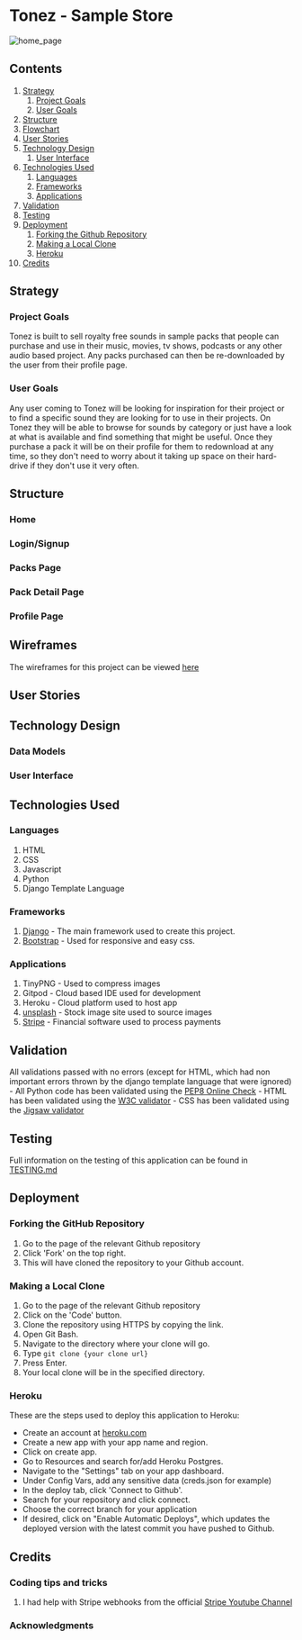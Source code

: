 # Tonez - Sample Store

![home_page](static/images/screenshots/home_page_screenshot.png)

## Contents

1. [Strategy](#strategy)
   1. [Project Goals](#project-goals)
   2. [User Goals](#user-goals)
2. [Structure](#structure)
3. [Flowchart](#flowchart)
4. [User Stories](#user-stories)
5. [Technology Design](#technology-design)
   1. [User Interface](#user-interface)
6. [Technologies Used](#technologies-used)
   1. [Languages](#languages)
   2. [Frameworks](#frameworks)
   3. [Applications](#applications)
7. [Validation](#validation)
8. [Testing](#testing)
9. [Deployment](#deployment)
   1. [Forking the Github Repository](#forking-the-github-repository)
   2. [Making a Local Clone](#making-a-local-clone)
   3. [Heroku](#heroku)
10. [Credits](#credits)

## Strategy

### Project Goals
   Tonez is built to sell royalty free sounds in sample packs that people can purchase and use in their music, movies, tv shows, podcasts or any other audio based project. Any packs purchased can then be re-downloaded by the user from their profile page.

### User Goals
   Any user coming to Tonez will be looking for inspiration for their project or to find a specific sound they are looking for to use in their projects. On Tonez they will be able to browse for sounds by category or just have a look at what is available and find something that might be useful. Once they purchase a pack it will be on their profile for them to redownload at any time, so they don't need to worry about it taking up space on their hard-drive if they don't use it very often. 

## Structure


### Home

### Login/Signup

### Packs Page

### Pack Detail Page

### Profile Page

## Wireframes

The wireframes for this project can be viewed [here](#)

## User Stories

## Technology Design

### Data Models

### User Interface

## Technologies Used

### Languages
   1. HTML
   2. CSS
   3. Javascript
   4. Python
   5. Django Template Language

### Frameworks
   1. [Django](https://www.djangoproject.com/) - The main framework used to create this project.
   2. [Bootstrap](https://getbootstrap.com/) - Used for responsive and easy css. 

### Applications
   1. TinyPNG - Used to compress images
   2. Gitpod - Cloud based IDE used for development
   3. Heroku - Cloud platform used to host app
   4. [unsplash](https://www.unsplash.com/) - Stock image site used to source images
   5. [Stripe](https://www.stripe.com/) - Financial software used to process payments

## Validation 
All validations passed with no errors (except for HTML, which had non important errors thrown by the django template language that were ignored)
      - All Python code has been validated using the [PEP8 Online Check](http://pep8online.com/)
      - HTML has been validated using the [W3C validator](https://validator.w3.org/nu/)
      - CSS has been validated using the [Jigsaw validator](https://jigsaw.w3.org/css-validator/)

## Testing

Full information on the testing of this application can be found in [TESTING.md](TESTING.md)

## Deployment

### Forking the GitHub Repository

1. Go to the page of the relevant Github repository
2. Click 'Fork' on the top right.
3. This will have cloned the repository to your Github account.

### Making a Local Clone

1. Go to the page of the relevant Github repository
2. Click on the 'Code' button.
3. Clone the repository using HTTPS by copying the link.
4. Open Git Bash.
5. Navigate to the directory where your clone will go.
6. Type ```git clone {your clone url}```
7. Press Enter.
8. Your local clone will be in the specified directory.

### Heroku

These are the steps used to deploy this application to Heroku:

- Create an account at [heroku.com](https://.heroku.com/)
- Create a new app with your app name and region.
- Click on create app.
- Go to Resources and search for/add Heroku Postgres.
- Navigate to the "Settings" tab on your app dashboard.
- Under Config Vars, add any sensitive data (creds.json for example)
- In the deploy tab, click 'Connect to Github'.
- Search for your repository and click connect.
- Choose the correct branch for your application
- If desired, click on "Enable Automatic Deploys", which updates the deployed version with the latest commit you have pushed to Github. 

## Credits

### Coding tips and tricks

1. I had help with Stripe webhooks from the official [Stripe Youtube Channel](https://www.youtube.com/watch?v=oYSLhriIZaA&t=254s)

### Acknowledgments
